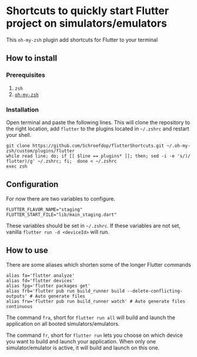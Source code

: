 # Shortcuts to quickly start Flutter project on simulators/emulators

This `oh-my-zsh` plugin add shortcuts for Flutter to your terminal

## How to install

### Prerequisites
1. `zsh`
2. [`oh-my-zsh`](https://github.com/robbyrussell/oh-my-zsh)

### Installation
Open terminal and paste the following lines. This will clone the repository to the right location, add `flutter` to the plugins located in `~/.zshrc` and restart your shell.

```
git clone https://github.com/Schroefdop/flutterShortcuts.git ~/.oh-my-zsh/custom/plugins/flutter
while read line; do; if [[ $line == plugins* ]]; then; sed -i -e 's/)/ flutter)/g' ~/.zshrc; fi;  done < ~/.zshrc
exec zsh
```

## Configuration

For now there are two variables to configure.
```
FLUTTER_FLAVOR_NAME="staging"
FLUTTER_START_FILE="lib/main_staging.dart"
```

These variables should be set in `~/.zshrc`.
If these variables are not set, vanilla `flutter run -d <deviceId>` will run.

## How to use
There are some aliases which shorten some of the longer Flutter commands
```
alias fa='flutter analyze'
alias fd='flutter devices'
alias fpg='flutter packages get'
alias frb='flutter pub run build_runner build --delete-conflicting-outputs' # Auto generate files
alias frw='flutter pub run build_runner watch' # Auto generate files continuous
```

The command `fra`, short for `flutter run all` will build and launch the application on all booted simulators/emulators.

The command `fr`, short for `flutter run` lets you choose on which device you want to build and launch your application. When only one simulator/emulator is active, it will build and launch on this one.
